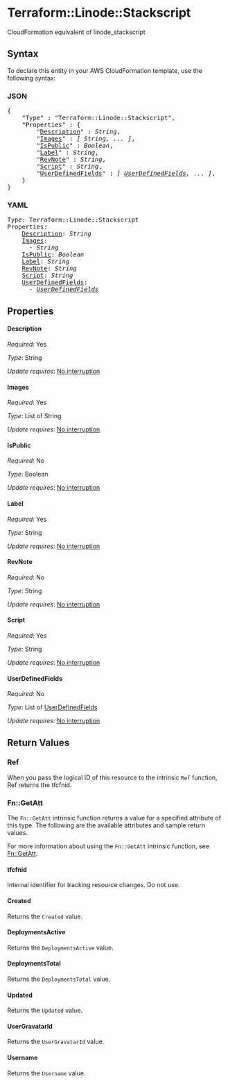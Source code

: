 # Terraform::Linode::Stackscript

CloudFormation equivalent of linode_stackscript

## Syntax

To declare this entity in your AWS CloudFormation template, use the following syntax:

### JSON

<pre>
{
    "Type" : "Terraform::Linode::Stackscript",
    "Properties" : {
        "<a href="#description" title="Description">Description</a>" : <i>String</i>,
        "<a href="#images" title="Images">Images</a>" : <i>[ String, ... ]</i>,
        "<a href="#ispublic" title="IsPublic">IsPublic</a>" : <i>Boolean</i>,
        "<a href="#label" title="Label">Label</a>" : <i>String</i>,
        "<a href="#revnote" title="RevNote">RevNote</a>" : <i>String</i>,
        "<a href="#script" title="Script">Script</a>" : <i>String</i>,
        "<a href="#userdefinedfields" title="UserDefinedFields">UserDefinedFields</a>" : <i>[ <a href="userdefinedfields.md">UserDefinedFields</a>, ... ]</i>,
    }
}
</pre>

### YAML

<pre>
Type: Terraform::Linode::Stackscript
Properties:
    <a href="#description" title="Description">Description</a>: <i>String</i>
    <a href="#images" title="Images">Images</a>: <i>
      - String</i>
    <a href="#ispublic" title="IsPublic">IsPublic</a>: <i>Boolean</i>
    <a href="#label" title="Label">Label</a>: <i>String</i>
    <a href="#revnote" title="RevNote">RevNote</a>: <i>String</i>
    <a href="#script" title="Script">Script</a>: <i>String</i>
    <a href="#userdefinedfields" title="UserDefinedFields">UserDefinedFields</a>: <i>
      - <a href="userdefinedfields.md">UserDefinedFields</a></i>
</pre>

## Properties

#### Description

_Required_: Yes

_Type_: String

_Update requires_: [No interruption](https://docs.aws.amazon.com/AWSCloudFormation/latest/UserGuide/using-cfn-updating-stacks-update-behaviors.html#update-no-interrupt)

#### Images

_Required_: Yes

_Type_: List of String

_Update requires_: [No interruption](https://docs.aws.amazon.com/AWSCloudFormation/latest/UserGuide/using-cfn-updating-stacks-update-behaviors.html#update-no-interrupt)

#### IsPublic

_Required_: No

_Type_: Boolean

_Update requires_: [No interruption](https://docs.aws.amazon.com/AWSCloudFormation/latest/UserGuide/using-cfn-updating-stacks-update-behaviors.html#update-no-interrupt)

#### Label

_Required_: Yes

_Type_: String

_Update requires_: [No interruption](https://docs.aws.amazon.com/AWSCloudFormation/latest/UserGuide/using-cfn-updating-stacks-update-behaviors.html#update-no-interrupt)

#### RevNote

_Required_: No

_Type_: String

_Update requires_: [No interruption](https://docs.aws.amazon.com/AWSCloudFormation/latest/UserGuide/using-cfn-updating-stacks-update-behaviors.html#update-no-interrupt)

#### Script

_Required_: Yes

_Type_: String

_Update requires_: [No interruption](https://docs.aws.amazon.com/AWSCloudFormation/latest/UserGuide/using-cfn-updating-stacks-update-behaviors.html#update-no-interrupt)

#### UserDefinedFields

_Required_: No

_Type_: List of <a href="userdefinedfields.md">UserDefinedFields</a>

_Update requires_: [No interruption](https://docs.aws.amazon.com/AWSCloudFormation/latest/UserGuide/using-cfn-updating-stacks-update-behaviors.html#update-no-interrupt)

## Return Values

### Ref

When you pass the logical ID of this resource to the intrinsic `Ref` function, Ref returns the tfcfnid.

### Fn::GetAtt

The `Fn::GetAtt` intrinsic function returns a value for a specified attribute of this type. The following are the available attributes and sample return values.

For more information about using the `Fn::GetAtt` intrinsic function, see [Fn::GetAtt](https://docs.aws.amazon.com/AWSCloudFormation/latest/UserGuide/intrinsic-function-reference-getatt.html).

#### tfcfnid

Internal identifier for tracking resource changes. Do not use.

#### Created

Returns the <code>Created</code> value.

#### DeploymentsActive

Returns the <code>DeploymentsActive</code> value.

#### DeploymentsTotal

Returns the <code>DeploymentsTotal</code> value.

#### Updated

Returns the <code>Updated</code> value.

#### UserGravatarId

Returns the <code>UserGravatarId</code> value.

#### Username

Returns the <code>Username</code> value.

